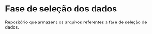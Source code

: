 # Fase de seleção dos dados

Repositório que armazena os arquivos referentes a fase de seleção de dados.
